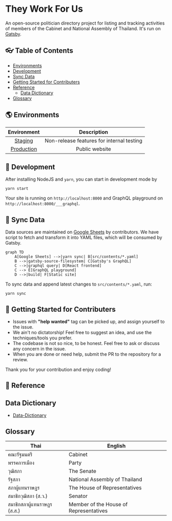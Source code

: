 # They Work For Us

An open-source politician directory project for listing and tracking activities of members of the Cabinet and National Assembly of Thailand. It's run on [Gatsby](https://www.gatsbyjs.org).

## 👓 Table of Contents

- [Environments](#environments)
- [Development](#development)
- [Sync Data](#sync-data)
- [Getting Started for Contributers](#getting-started-for-contributers)
- [Reference](#reference)
  - [Data Dictionary](#data-dictionary)
- [Glossary](#glossary)

## 🌎 Environments

|                     Environment                     |                Description                |
| :-------------------------------------------------: | :---------------------------------------: |
| [Staging](https://staging.theyworkforus.wevis.info) | Non-release features for internal testing |
|   [Production](https://theyworkforus.wevis.info)    |              Public website               |

## 🍳 Development

After installing NodeJS and `yarn`, you can start in development mode by

```console
yarn start
```

Your site is running on `http://localhost:8000` and GraphQL playground on `http://localhost:8000/___graphql`.

## 📑 Sync Data

Data sources are maintained on [Google Sheets](https://docs.google.com/spreadsheets/d/1kcom8zgR-FMCGu78bCwilxq5-GrE4NVr5cE4L7geUuo) by contributors. We have script to fetch and transform it into YAML files, which will be consumed by Gatsby.

```mermaid
graph TD
    A[Google Sheets] -->|yarn sync| B[src/contents/*.yaml]
    B -->|gatsby-source-filesystem| C[Gatsby's GraphQL]
    C -->|graphql query| D[React frontend]
    C --> E[GraphQL playground]
    D -->|build| F[Static site]
```

To sync data and append latest changes to `src/contents/*.yaml`, run:

```console
yarn sync
```

## 🙋 Getting Started for Contributers

- Issues with **"help wanted"** tag can be picked up, and assign yourself to the issue.
- We ain't no dictatorship! Feel free to suggest an idea, and use the techniques/tools you prefer.
- The codebase is not so nice, to be honest. Feel free to ask or discuss any concern in the issue.
- When you are done or need help, submit the PR to the repository for a review.

Thank you for your contribution and enjoy coding!

## 📖 Reference

## Data Dictionary

- [Data-Dictionary](https://github.com/codeforthailand/politician-directory/wiki/Data-Dictionary)

## Glossary

| Thai                        | English                                |
| --------------------------- | -------------------------------------- |
| คณะรัฐมนตรี                 | Cabinet                                |
| พรรคการเมือง                | Party                                  |
| วุฒิสภา                     | The Senate                             |
| รัฐสภา                      | National Assembly of Thailand          |
| สภาผู้แทนราษฏร              | The House of Representatives           |
| สมาชิกวุฒิสภา (ส.ว.)        | Senator                                |
| สมาชิกสภาผู้แทนราษฎร (ส.ส.) | Member of the House of Representatives |
